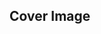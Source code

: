 <h2>Cover Image</h2>
<img src ="https://github.com/Shreyanshi200/Image-Steganography-using-CNN/assets/120807907/f28972ee-4b58-480f-a8de-a9d38c927a34" width="300" height="300>
<h2>Secret Image</h2>
![secret -5](https://github.com/Shreyanshi200/Image-Steganography-using-CNN/assets/120807907/c44cf3b9-fc4f-4f6e-81c6-7e61e661538c)
<h2>Cover with Secret Image</h2>
![cover with secret-5](https://github.com/Shreyanshi200/Image-Steganography-using-CNN/assets/120807907/cf5766d3-4f77-4f82-92d1-aa82c815491f)
<h2>Revealed Secret Image</h2>
![revealed-5](https://github.com/Shreyanshi200/Image-Steganography-using-CNN/assets/120807907/1a7aa1f2-bb00-4246-96e0-b963a0e31359)
![diffimage](https://github.com/Shreyanshi200/Image-Steganography-using-CNN/assets/120807907/2589876b-886b-4166-8c97-216d222e8215)
